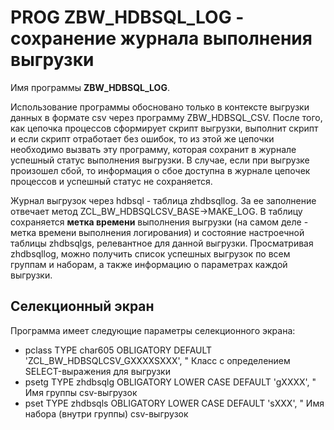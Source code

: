 # PROG ZBW_HDBSQL_LOG - сохранение журнала выполнения выгрузки

Имя программы **ZBW_HDBSQL_LOG**.

Использование программы обосновано только в контексте выгрузки данных в формате csv через программу ZBW_HDBSQL_CSV. После того, как цепочка
процессов сформирует скрипт выгрузки, выполнит скрипт и если скрипт отработает без ошибок, то из этой же цепочки необходимо вызвать эту программу,
которая сохранит в журнале успешный статус выполнения выгрузки. В случае, если при выгрузке произошел сбой, то информация о сбое доступна в журнале
цепочек процессов и успешный статус не сохраняется.

Журнал выгрузок через hdbsql - таблица zhdbsqllog. За ее заполнение отвечает метод ZCL_BW_HDBSQLCSV_BASE→MAKE_LOG. В таблицу сохраняется **метка времени** выполнения выгрузки (на самом деле - метка времени выполнения логирования) и состояние настроечной таблицы zhdbsqlgs, релевантное для данной выгрузки. Просматривая zhdbsqllog, можно получить список успешных выгрузок по всем группам и наборам, а также информацию о параметрах каждой выгрузки.

## Селекционный экран
Программа имеет следующие параметры селекционного экрана:
* pclass TYPE char605 OBLIGATORY DEFAULT 'ZCL_BW_HDBSQLCSV_GXXXXSXXX', " Класс с определением SELECT-выражения для выгрузки
* psetg TYPE zhdbsqlg OBLIGATORY LOWER CASE DEFAULT 'gXXXX', " Имя группы csv-выгрузок
* pset TYPE zhdbsqls OBLIGATORY LOWER CASE DEFAULT 'sXXX', " Имя набора (внутри группы) csv-выгрузок
